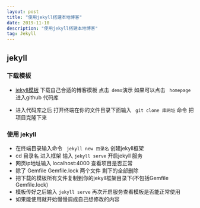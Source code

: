 ```yaml
---
layout: post
title: "使用jekyll搭建本地博客"
date: 2019-11-10 
description: "使用jekyll搭建本地博客"
tag: Jekyll
---   
```



## jekyll
### 下载模板
- [jekyll模板](http://jekyllthemes.org/) 下载自己合适的博客模板  点击`` demo``演示 如果可以点击 `` homepage`` 进入github 代码库 

- 进入代码库之后  打开终端在你的文件目录下面输入 `` git clone 库网址`` 命令  把项目克隆下来 

### 使用 jekyll

- 在终端目录输入命令  `` jekyll new 目录名`` 创建jekyll框架
- cd 目录名  进入框架   输入 `` jekyll serve `` 开启jekyll 服务
- 网页ip地址输入  localhost:4000  查看项目是否正常
- 除了 Gemfile  Gemfile.lock  两个文件 剩下的全部删除
- 把下载的模板所有文件复制到你的jekyll框架目录下(不包括Gemfile  Gemfile.lock)
- 模板传好之后输入 ``jekyll serve`` 再次开启服务查看模板是否能正常使用
- 如果能使用就开始慢慢调成自己想修改的内容

